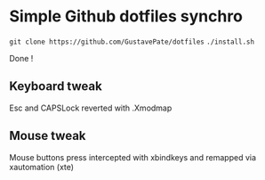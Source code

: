 # Simple Github dotfiles synchro

`git clone https://github.com/GustavePate/dotfiles`
`./install.sh`

Done !


## Keyboard tweak

Esc and CAPSLock reverted with .Xmodmap

## Mouse tweak

Mouse buttons press intercepted with xbindkeys and remapped via xautomation (xte)
